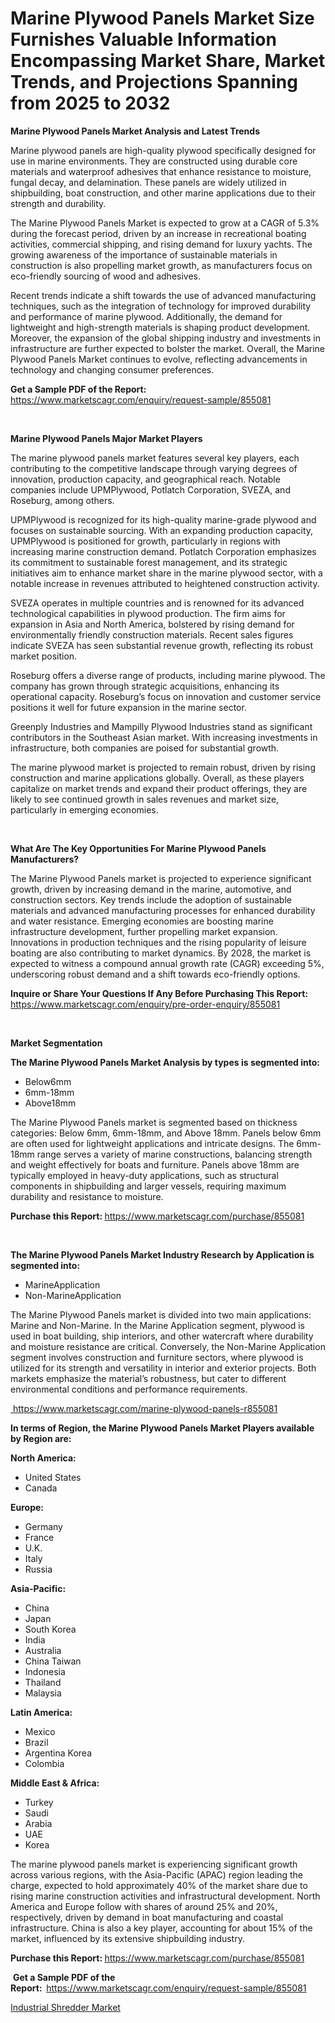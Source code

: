 <p><h1>Marine Plywood Panels Market Size Furnishes Valuable Information Encompassing Market Share, Market Trends, and Projections Spanning from 2025 to 2032</h1></p><p><strong>Marine Plywood Panels Market Analysis and Latest Trends</strong></p>
<p><p>Marine plywood panels are high-quality plywood specifically designed for use in marine environments. They are constructed using durable core materials and waterproof adhesives that enhance resistance to moisture, fungal decay, and delamination. These panels are widely utilized in shipbuilding, boat construction, and other marine applications due to their strength and durability.</p><p>The Marine Plywood Panels Market is expected to grow at a CAGR of 5.3% during the forecast period, driven by an increase in recreational boating activities, commercial shipping, and rising demand for luxury yachts. The growing awareness of the importance of sustainable materials in construction is also propelling market growth, as manufacturers focus on eco-friendly sourcing of wood and adhesives.</p><p>Recent trends indicate a shift towards the use of advanced manufacturing techniques, such as the integration of technology for improved durability and performance of marine plywood. Additionally, the demand for lightweight and high-strength materials is shaping product development. Moreover, the expansion of the global shipping industry and investments in infrastructure are further expected to bolster the market. Overall, the Marine Plywood Panels Market continues to evolve, reflecting advancements in technology and changing consumer preferences.</p></p>
<p><strong>Get a Sample PDF of the Report:&nbsp;</strong> <a href="https://www.marketscagr.com/enquiry/request-sample/855081?utm_campaign=2039&utm_medium=2&utm_source=Github&utm_content=ia&utm_term=16022025&utm_id=marine-plywood-panels">https://www.marketscagr.com/enquiry/request-sample/855081</a></p>
<p>&nbsp;</p>
<p><strong>Marine Plywood Panels Major Market Players</strong></p>
<p><p>The marine plywood panels market features several key players, each contributing to the competitive landscape through varying degrees of innovation, production capacity, and geographical reach. Notable companies include UPMPlywood, Potlatch Corporation, SVEZA, and Roseburg, among others.</p><p>UPMPlywood is recognized for its high-quality marine-grade plywood and focuses on sustainable sourcing. With an expanding production capacity, UPMPlywood is positioned for growth, particularly in regions with increasing marine construction demand. Potlatch Corporation emphasizes its commitment to sustainable forest management, and its strategic initiatives aim to enhance market share in the marine plywood sector, with a notable increase in revenues attributed to heightened construction activity.</p><p>SVEZA operates in multiple countries and is renowned for its advanced technological capabilities in plywood production. The firm aims for expansion in Asia and North America, bolstered by rising demand for environmentally friendly construction materials. Recent sales figures indicate SVEZA has seen substantial revenue growth, reflecting its robust market position.</p><p>Roseburg offers a diverse range of products, including marine plywood. The company has grown through strategic acquisitions, enhancing its operational capacity. Roseburg’s focus on innovation and customer service positions it well for future expansion in the marine sector.</p><p>Greenply Industries and Mampilly Plywood Industries stand as significant contributors in the Southeast Asian market. With increasing investments in infrastructure, both companies are poised for substantial growth. </p><p>The marine plywood market is projected to remain robust, driven by rising construction and marine applications globally. Overall, as these players capitalize on market trends and expand their product offerings, they are likely to see continued growth in sales revenues and market size, particularly in emerging economies.</p></p>
<p>&nbsp;</p>
<p><strong>What Are The Key Opportunities For Marine Plywood Panels Manufacturers?</strong></p>
<p><p>The Marine Plywood Panels market is projected to experience significant growth, driven by increasing demand in the marine, automotive, and construction sectors. Key trends include the adoption of sustainable materials and advanced manufacturing processes for enhanced durability and water resistance. Emerging economies are boosting marine infrastructure development, further propelling market expansion. Innovations in production techniques and the rising popularity of leisure boating are also contributing to market dynamics. By 2028, the market is expected to witness a compound annual growth rate (CAGR) exceeding 5%, underscoring robust demand and a shift towards eco-friendly options. </p></p>
<p><strong>Inquire or Share Your Questions If Any Before Purchasing This Report:</strong> <a href="https://www.marketscagr.com/enquiry/pre-order-enquiry/855081?utm_campaign=2039&utm_medium=2&utm_source=Github&utm_content=ia&utm_term=16022025&utm_id=marine-plywood-panels">https://www.marketscagr.com/enquiry/pre-order-enquiry/855081</a></p>
<p>&nbsp;</p>
<p><strong>Market Segmentation</strong></p>
<p><strong>The Marine Plywood Panels Market Analysis by types is segmented into:</strong></p>
<p><ul><li>Below6mm</li><li>6mm-18mm</li><li>Above18mm</li></ul></p>
<p><p>The Marine Plywood Panels market is segmented based on thickness categories: Below 6mm, 6mm-18mm, and Above 18mm. Panels below 6mm are often used for lightweight applications and intricate designs. The 6mm-18mm range serves a variety of marine constructions, balancing strength and weight effectively for boats and furniture. Panels above 18mm are typically employed in heavy-duty applications, such as structural components in shipbuilding and larger vessels, requiring maximum durability and resistance to moisture.</p></p>
<p><strong>Purchase this Report:&nbsp;</strong><a href="https://www.marketscagr.com/purchase/855081?utm_campaign=2039&utm_medium=2&utm_source=Github&utm_content=ia&utm_term=16022025&utm_id=marine-plywood-panels">https://www.marketscagr.com/purchase/855081</a></p>
<p>&nbsp;</p>
<p><strong>The Marine Plywood Panels Market Industry Research by Application is segmented into:</strong></p>
<p><ul><li>MarineApplication</li><li>Non-MarineApplication</li></ul></p>
<p><p>The Marine Plywood Panels market is divided into two main applications: Marine and Non-Marine. In the Marine Application segment, plywood is used in boat building, ship interiors, and other watercraft where durability and moisture resistance are critical. Conversely, the Non-Marine Application segment involves construction and furniture sectors, where plywood is utilized for its strength and versatility in interior and exterior projects. Both markets emphasize the material’s robustness, but cater to different environmental conditions and performance requirements.</p></p>
<p><a href="https://www.marketscagr.com/marine-plywood-panels-r855081?utm_campaign=2039&utm_medium=2&utm_source=Github&utm_content=ia&utm_term=16022025&utm_id=marine-plywood-panels">&nbsp;https://www.marketscagr.com/marine-plywood-panels-r855081</a></p>
<p><strong>In terms of Region, the Marine Plywood Panels Market Players available by Region are:</strong></p>
<p>
    <p> <strong> North America: </strong>
        <ul>
            <li>United States</li>
            <li>Canada</li>
        </ul>
        </p> 
    <p> <strong> Europe: </strong>
        <ul>
            <li>Germany</li>
            <li>France</li>
            <li>U.K.</li>
            <li>Italy</li>
            <li>Russia</li>
        </ul>
        </p> 
    <p> <strong> Asia-Pacific: </strong>
        <ul>
            <li>China</li>
            <li>Japan</li>
            <li>South Korea</li>
            <li>India</li>
            <li>Australia</li>
            <li>China Taiwan</li>
            <li>Indonesia</li>
            <li>Thailand</li>
            <li>Malaysia</li>
        </ul>
        </p> 
    <p> <strong> Latin America: </strong>
        <ul>
            <li>Mexico</li>
            <li>Brazil</li>
            <li>Argentina Korea</li>
            <li>Colombia</li>
        </ul>
        </p> 
    <p> <strong> Middle East & Africa: </strong>
        <ul>
            <li>Turkey</li>
            <li>Saudi</li>
            <li>Arabia</li>
            <li>UAE</li>
            <li>Korea</li>
        </ul>
    </p>
    </p>
<p><p>The marine plywood panels market is experiencing significant growth across various regions, with the Asia-Pacific (APAC) region leading the charge, expected to hold approximately 40% of the market share due to rising marine construction activities and infrastructural development. North America and Europe follow with shares of around 25% and 20%, respectively, driven by demand in boat manufacturing and coastal infrastructure. China is also a key player, accounting for about 15% of the market, influenced by its extensive shipbuilding industry.</p></p>
<p><strong>Purchase this Report: </strong><a href="https://www.marketscagr.com/purchase/855081?utm_campaign=2039&utm_medium=2&utm_source=Github&utm_content=ia&utm_term=16022025&utm_id=marine-plywood-panels">https://www.marketscagr.com/purchase/855081</a></p>
<p>&nbsp;<strong>Get a Sample PDF of the Report:&nbsp;&nbsp;</strong><a href="https://www.marketscagr.com/enquiry/request-sample/855081?utm_campaign=2039&utm_medium=2&utm_source=Github&utm_content=ia&utm_term=16022025&utm_id=marine-plywood-panels">https://www.marketscagr.com/enquiry/request-sample/855081</a></p>
<p><strong></strong></p>
<p><p><a href="https://github.com/SamiaChowdhury801/Market-Research-Report-List-1/blob/main/industrial-shredder-market.md?utm_campaign=2039&utm_medium=2&utm_source=Github&utm_content=ia&utm_term=16022025&utm_id=marine-plywood-panels">Industrial Shredder Market</a></p></p>